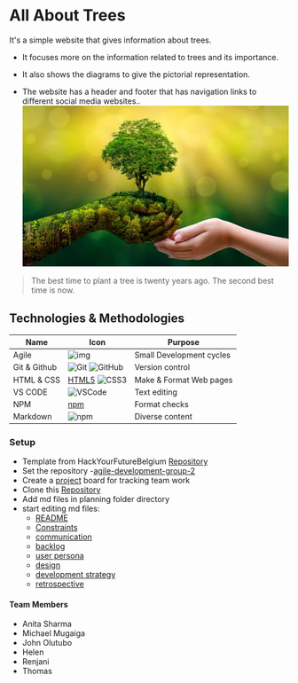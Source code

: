 # All About Trees

It's a simple website that gives information about trees.

- It focuses more on the information related to trees and its importance.

- It also shows the diagrams to give the pictorial representation.
- The website has a header and footer that has navigation links to different
  social media websites.. ![Trees Image](public/trees.jpeg)

> The best time to plant a tree is twenty years ago. The second best time is
> now.

## Technologies & Methodologies

| Name         | Icon                                                                                                                                                                                                    | Purpose                  |
| ------------ | ------------------------------------------------------------------------------------------------------------------------------------------------------------------------------------------------------- | ------------------------ |
| Agile        | ![img](https://thumbs.dreamstime.com/z/agile-icon-methodology-vector-development-scrum-agile-flexible-software-logo-concept-agile-icon-methodology-vector-development-178086051.jpg)                    | Small Development cycles |
| Git & Github | ![Git](https://img.shields.io/badge/-Git-%23F05032?style=flat-square&logo=git&logoColor=%23ffffff) ![GitHub](https://img.shields.io/badge/-Github-ffffff?style=flat-square&logo=github&logoColor=black) | Version control          |
| HTML & CSS   | [HTML5](https://img.shields.io/badge/-HTML5-%23E44D27?style=flat-square&logo=html5&logoColor=ffffff) ![CSS3](https://img.shields.io/badge/-CSS3-%231572B6?style=flat-square&logo=css3)                  | Make & Format Web pages  |
| VS CODE      | ![VSCode](https://img.shields.io/badge/-VSCode-%23007ACC?style=flat-square&logo=visual-studio-code)                                                                                                     | Text editing             |
| NPM          | [npm](https://img.shields.io/badge/-npm-white?style=flat-circule&logo=npm&logoColor=white)                                                                                                              | Format checks            |
| Markdown     | ![npm](https://img.shields.io/badge/-MarkDown-black?style=flat-circule&logo=markdown&logoColor=white)                                                                                                   | Diverse content          |

### Setup

- Template from HackYourFutureBelgium
  [Repository](https://github.com/HackYourFutureBelgium/template-html-css)
- Set the
  repository -[agile-development-group-2](https://github.com/HYF-Class19/agile-development-group-2.git)
- Create a [project](https://github.com/orgs/HYF-Class19/projects/7) board for
  tracking team work
- Clone this
  [Repository](https://github.com/HYF-Class19/agile-development-group-2)
- Add md files in planning folder directory
- start editing md files:
  - [README](/planning/README.md)
  - [Constraints](/planning/constraints.md)
  - [communication](/planning/communication-plan.md)
  - [backlog](/planning/backlog.md)
  - [user persona](/planning/user-personas.md)
  - [design](planning/design.md)
  - [development strategy](/planning/development-strategy.md)
  - [retrospective](/planning/retrospective.md)

#### Team Members

- Anita Sharma
- Michael Mugaiga
- John Olutubo
- Helen
- Renjani
- Thomas

